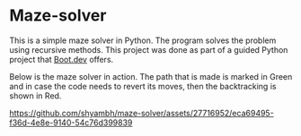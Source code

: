 # Maze-solver
This is a simple maze solver in Python. The program solves the problem using recursive methods. This project was done as part of a guided Python project that [Boot.dev](https://www.boot.dev/tracks/backend) offers.

Below is the maze solver in action. The path that is made is marked in Green and in case the code needs to revert its moves, then the backtracking is shown in Red.

https://github.com/shyambh/maze-solver/assets/27716952/eca69495-f36d-4e8e-9140-54c76d399839

